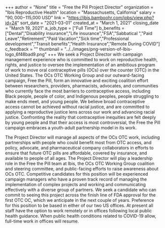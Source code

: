 +++
author = "None"
title = "Free the Pill Project Director"
organization = "Ibis Reproductive Health"
location = "Massachusetts, California"
salary = "$90,000-$115,000 USD"
link = "https://ibis.bamboohr.com/jobs/view.php?id=24"
sort_date = "2021-03-01"
created_at = "March 1, 2021"
closing_date = "March 19, 2021"
a_job_type = ["Full Time"]
b_benefits = ["Dental","Disability insurance","Life insurance","FSA","Sabbatical ","Paid Leave","Retirement","Paid Vacation","Sick time","Professional development","Transit benefits","Health Insurance","Remote During COVID"]
c_feedback = ""
thumbnail = "../../images/png-version-of-Ibis-logo_6f48bad9.png"
+++
We seek a Project Director with campaign management experience who is committed to work on reproductive health, rights, and justice to oversee the implementation of an ambitious program of work to move oral contraceptive pills (OCs) over the counter (OTC) in the United States. The OCs OTC Working Group and our outward-facing campaign, Free the Pill, form an innovative and exciting coalition effort between researchers, providers, pharmacists, advocates, and communities who currently face the most barriers to contraceptive access, including Black people, people of color, and Indigenous peoples, people struggling to make ends meet, and young people. We believe broad contraceptive access cannot be achieved without racial justice, and are committed to applying a reproductive justice lens across our work and advancing racial justice. Confronting the reality that contraceptive inequities are felt deeply by young people and that their access is most controversial, the Free the Pill campaign embraces a youth-adult partnership model in its work.

The Project Director will manage all aspects of the OCs OTC work, including partnerships with people who could benefit most from OTC access, and policy, advocate, and pharmaceutical company collaborators in efforts to ensure that future OTC pills are affordable, covered by insurance, and available to people of all ages. The Project Director will play a leadership role in the Free the Pill team at Ibis, the OCs OTC Working Group coalition and steering committee, and public-facing efforts to raise awareness about OCs OTC. Competitive candidates for this position will be experienced campaign managers who have a proven track record of managing the implementation of complex projects and working and communicating effectively with a diverse group of partners. We seek a candidate who can commit to seeing this project across the finish line of FDA approval for the first OTC OC, which we anticipate in the next couple of years. Preference for this position to be based in either of our two US offices. At present all staff have the option to work remotely or in offices following local public health guidance. When public health conditions related to COVID-19 allow, full-time work in offices will resume.